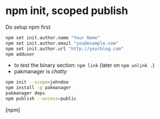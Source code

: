 # npm init, scoped publish

Do setup npm first

```bash
npm set init.author.name "Your Name"
npm set init.author.email "you@example.com"
npm set init.author.url "http://yourblog.com"
npm adduser
```

* to test the binary section: `npm link` (later on `npm unlink .`)
* pakmanager is _chatty_

```bash
npm init --scope=johndoe
npm install -g pakmanager
pakmanager deps
npm publish --access=public
```

[npm]

